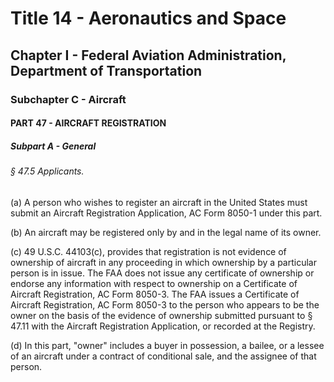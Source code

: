 
# Title 14 - Aeronautics and Space
## Chapter I - Federal Aviation Administration, Department of Transportation
### Subchapter C - Aircraft
#### PART 47 - AIRCRAFT REGISTRATION
##### Subpart A - General
###### § 47.5 Applicants.

(a) A person who wishes to register an aircraft in the United States must submit an Aircraft Registration Application, AC Form 8050-1 under this part.

(b) An aircraft may be registered only by and in the legal name of its owner.

(c) 49 U.S.C. 44103(c), provides that registration is not evidence of ownership of aircraft in any proceeding in which ownership by a particular person is in issue. The FAA does not issue any certificate of ownership or endorse any information with respect to ownership on a Certificate of Aircraft Registration, AC Form 8050-3. The FAA issues a Certificate of Aircraft Registration, AC Form 8050-3 to the person who appears to be the owner on the basis of the evidence of ownership submitted pursuant to § 47.11 with the Aircraft Registration Application, or recorded at the Registry.

(d) In this part, "owner" includes a buyer in possession, a bailee, or a lessee of an aircraft under a contract of conditional sale, and the assignee of that person.
